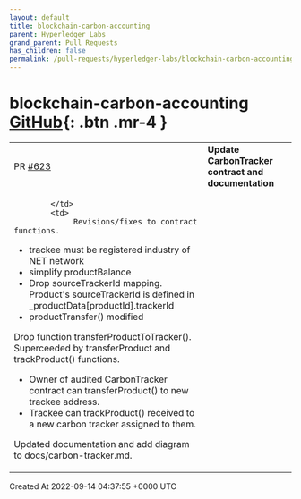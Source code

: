 ```yaml
---
layout: default
title: blockchain-carbon-accounting
parent: Hyperledger Labs
grand_parent: Pull Requests
has_children: false
permalink: /pull-requests/hyperledger-labs/blockchain-carbon-accounting
---
```


# blockchain-carbon-accounting <span class="fs-3 right-align">[GitHub](https://github.com/hyperledger-labs/blockchain-carbon-accounting){: .btn .mr-4 }</span>


<div>
    <table>
        <tr>
            <td>
                PR <a href="https://github.com/hyperledger-labs/blockchain-carbon-accounting/pull/623" class=".btn">#623</a>
            </td>
            <td>
                <b>
                    Update CarbonTracker contract and documentation
                </b>
            </td>
        </tr>
        <tr>
            <td>
                
            </td>
            <td>
                 Revisions/fixes to contract functions.
  - trackee must be registered industry of NET network
  - simplify productBalance
  - Drop sourceTrackerId mapping. Product's sourceTrackerId is defined in _productData[productId].trackerId 
  - productTransfer() modified
    
Drop function transferProductToTracker(). Superceeded by transferProduct and trackProduct() functions.
 - Owner of audited CarbonTracker contract can transferProduct() to new trackee address.
  - Trackee can trackProduct() received to a new carbon tracker assigned to them.
    
Updated documentation and add diagram to docs/carbon-tracker.md.
            </td>
        </tr>
    </table>
    <div class="right-align">
        Created At 2022-09-14 04:37:55 +0000 UTC
    </div>
</div>

